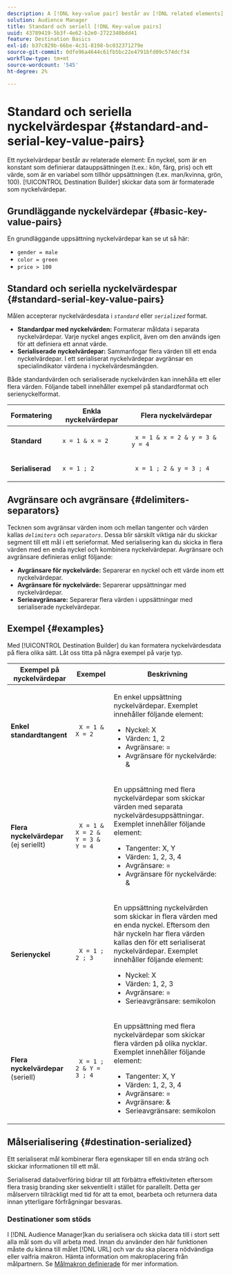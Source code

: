 ```yaml
---
description: A [!DNL key-value pair] består av [!DNL related elements]. En nyckel, som är en konstant som definierar datauppsättningen (t.ex. kön, färg, pris) och ett värde, vilket är en variabel som tillhör uppsättningen (t.ex. man/kvinna, grön, 100). Destination Builder skickar data som är formaterade som nyckelvärdepar.
solution: Audience Manager
title: Standard och seriell [!DNL Key-value pairs]
uuid: 43789419-5b3f-4e62-b2e0-2722340bdd41
feature: Destination Basics
exl-id: b37c829b-66be-4c31-8198-bc032371279e
source-git-commit: 0dfe96a4644c61fb5bc22e4791bfd09c574dcf34
workflow-type: tm+mt
source-wordcount: '545'
ht-degree: 2%

---
```


# Standard och seriella nyckelvärdespar {#standard-and-serial-key-value-pairs}

Ett nyckelvärdepar består av relaterade element: En nyckel, som är en konstant som definierar datauppsättningen (t.ex.: kön, färg, pris) och ett värde, som är en variabel som tillhör uppsättningen (t.ex. man/kvinna, grön, 100). [!UICONTROL Destination Builder] skickar data som är formaterade som nyckelvärdepar.

## Grundläggande nyckelvärdepar {#basic-key-value-pairs}

En grundläggande uppsättning nyckelvärdepar kan se ut så här:

* `gender = male`
* `color = green`
* `price > 100`

## Standard och seriella nyckelvärdespar {#standard-serial-key-value-pairs}

Målen accepterar nyckelvärdesdata i *`standard`* eller *`serialized`* format.

* **Standardpar med nyckelvärden:** Formaterar måldata i separata nyckelvärdepar. Varje nyckel anges explicit, även om den används igen för att definiera ett annat värde.
* **Serialiserade nyckelvärdepar:** Sammanfogar flera värden till ett enda nyckelvärdepar. I ett serialiserat nyckelvärdepar avgränsar en specialindikator värdena i nyckelvärdesmängden.

Både standardvärden och serialiserade nyckelvärden kan innehålla ett eller flera värden. Följande tabell innehåller exempel på standardformat och serienyckelformat.

<table id="table_7895B1E800934117A19A96380F0CF91B"> 
 <thead> 
  <tr> 
   <th colname="col1" class="entry"> Formatering </th>
   <th colname="col2" class="entry"> Enkla nyckelvärdepar </th>
   <th colname="col3" class="entry"> Flera nyckelvärdepar </th>
  </tr>
 </thead>
 <tbody> 
  <tr> 
   <td colname="col1"> <p> <b>Standard</b> </p> </td>
   <td colname="col2"> <p> <code> x = 1 &amp; x = 2 </code> </p> </td>
   <td colname="col3"> <p> <code> x = 1 &amp; x = 2 &amp; y = 3 &amp; y = 4 </code> </p> </td>
  </tr>
  <tr> 
   <td colname="col1"> <p> <b>Serialiserad</b> </p> </td> 
   <td colname="col2"> <p> <code> x = 1 ; 2 </code> </p> </td> 
   <td colname="col3"> <p> <code> x = 1 ; 2 &amp; y = 3 ; 4 </code> </p> </td>
  </tr>
 </tbody>
</table>

## Avgränsare och avgränsare {#delimiters-separators}

Tecknen som avgränsar värden inom och mellan tangenter och värden kallas *`delimiters`* och *`separators`*. Dessa blir särskilt viktiga när du skickar segment till ett mål i ett serieformat. Med serialisering kan du skicka in flera värden med en enda nyckel och kombinera nyckelvärdepar. Avgränsare och avgränsare definieras enligt följande:

* **Avgränsare för nyckelvärde:** Separerar en nyckel och ett värde inom ett nyckelvärdepar.
* **Avgränsare för nyckelvärde:** Separerar uppsättningar med nyckelvärdepar.
* **Serieavgränsare:** Separerar flera värden i uppsättningar med serialiserade nyckelvärdepar.

## Exempel {#examples}

Med [!UICONTROL Destination Builder] du kan formatera nyckelvärdesdata på flera olika sätt. Låt oss titta på några exempel på varje typ.

<table id="table_C2FBDC887C8C4CC88B1B2A7CF8E2795F"> 
 <thead> 
  <tr> 
   <th colname="col1" class="entry"> Exempel på nyckelvärdepar </th> 
   <th colname="col2" class="entry"> Exempel </th> 
   <th colname="col3" class="entry"> Beskrivning </th> 
  </tr> 
 </thead>
 <tbody> 
  <tr> 
   <td colname="col1"> <p> <b>Enkel standardtangent</b> </p> </td> 
   <td colname="col2"> <p> <code> X = 1 &amp; X = 2 </code> </p> </td> 
   <td colname="col3"> <p>En enkel uppsättning nyckelvärdepar. Exemplet innehåller följande element: </p> 
    <ul id="ul_28C0CB005B264373926CA5D7418EE845"> 
     <li id="li_B6D300DBA9064F0BA743BA9B04339511">Nyckel: X </li> 
     <li id="li_9A1C98D5C9124FF1B4F032668576C03A">Värden: 1, 2 </li> 
     <li id="li_1D2828328E554176846C94F6140C0CBF">Avgränsare: = </li> 
     <li id="li_0C6A70A0D9534611ACC98A0FD3693587">Avgränsare för nyckelvärde: &amp; </li> 
    </ul> </td> 
  </tr> 
  <tr> 
   <td colname="col1"> <p> <b>Flera nyckelvärdepar</b> (ej seriellt) </p> </td> 
   <td colname="col2"> <p> <code> X = 1 &amp; X = 2 &amp; Y = 3 &amp; Y = 4 </code> </p> </td> 
   <td colname="col3"> <p>En uppsättning med flera nyckelvärdepar som skickar värden med separata nyckelvärdesuppsättningar. Exemplet innehåller följande element: </p> 
    <ul id="ul_7FB22A43B435463D9F209067FF2C3619"> 
     <li id="li_7487657F6C2F48F5A4C4C9F9E8FB3B4B">Tangenter: X, Y </li> 
     <li id="li_B828CF81DAB8443FBB2EDF6538A63B3C">Värden: 1, 2, 3, 4 </li> 
     <li id="li_EA4C95F6C93D435EB79237E38CE6F011">Avgränsare: = </li> 
     <li id="li_45984AE2B581498299054BA5276D461D">Avgränsare för nyckelvärde: &amp; </li> 
    </ul> </td> 
  </tr> 
  <tr> 
   <td colname="col1"> <p> <b>Serienyckel</b> </p> </td> 
   <td colname="col2"> <p> <code> X = 1 ; 2 ; 3 </code> </p> </td> 
   <td colname="col3"> <p>En uppsättning nyckelvärden som skickar in flera värden med en enda nyckel. Eftersom den här nyckeln har flera värden kallas den för ett serialiserat nyckelvärdepar. Exemplet innehåller följande element: </p> 
    <ul id="ul_69C4C662B9BD4F77BB940D921B316CCF"> 
     <li id="li_718BEC527E69417C9F88D3DBD3357A28">Nyckel: X </li> 
     <li id="li_659DCBBFB4024AC2B9C4E74D2A86648D">Värden: 1, 2, 3 </li> 
     <li id="li_9A890233C6F84085A7BD5EA4D044E3CC">Avgränsare: = </li> 
     <li id="li_AFC0426EA6044F8BAFD915FCB3808FBA">Serieavgränsare: semikolon </li> 
    </ul> </td> 
  </tr> 
  <tr> 
   <td colname="col1"> <p> <b>Flera nyckelvärdepar</b> (seriell) </p> </td> 
   <td colname="col2"> <p> <code> X = 1 ; 2 &amp; Y = 3 ; 4 </code> </p> </td> 
   <td colname="col3"> <p>En uppsättning med flera nyckelvärdepar som skickar flera värden på olika nycklar. Exemplet innehåller följande element: </p> 
    <ul id="ul_CB50133B2E944818B9F2A0586EF69774"> 
     <li id="li_FD3D7ECC2BF046E99B1ED0B73EFE341F">Tangenter: X, Y </li> 
     <li id="li_2BADC98C4CE74BBBBA1DC446D24615AC">Värden: 1, 2, 3, 4 </li> 
     <li id="li_4125435175AD4A43A44B980B28F32364">Avgränsare: = </li> 
     <li id="li_48CFC279B2514F4FB2935B05FC7F287A">Avgränsare: &amp; </li> 
     <li id="li_576C731F2FAF47FD92F55345CD6D36A0">Serieavgränsare: semikolon </li> 
    </ul> </td> 
  </tr> 
 </tbody> 
</table>

## Målserialisering {#destination-serialized}

Ett serialiserat mål kombinerar flera egenskaper till en enda sträng och skickar informationen till ett mål.

<!-- c_dest_serialized.xml -->

Serialiserad dataöverföring bidrar till att förbättra effektiviteten eftersom flera trasig branding sker sekventiellt i stället för parallellt. Detta ger målservern tillräckligt med tid för att ta emot, bearbeta och returnera data innan ytterligare förfrågningar besvaras.

### Destinationer som stöds

I [!DNL Audience Manager]kan du serialisera och skicka data till i stort sett alla mål som du vill arbeta med. Innan du använder den här funktionen måste du känna till målet [!DNL URL] och var du ska placera nödvändiga eller valfria makron. Hämta information om makroplacering från målpartnern. Se [Målmakron definierade](../../features/destinations/destination-macros.md#destination-macros-defined) för mer information.
